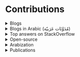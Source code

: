 # Contributions


<details>
  <summary>Blogs</summary>
  
- [I’m learning front-end development, again — Part 1 (Browser rendering optimization)](https://medium.com/@Fcmam5/im-learning-front-end-development-again-part-1-browser-rendering-optimization-c8359ee90c40) (May 2018)
- [Trying to become a better developer by learning more about aviation](https://medium.com/@Fcmam5/trying-to-become-a-better-developer-by-learning-more-about-aviation-5241e7092f7e) (July 2023)
- [Avoiding NestJS performance bottlenecks](https://medium.com/@Fcmam5/avoiding-nestjs-performance-bottlenecks-78fa2bc66372) (September 2023)

</details>

<details>
  <summary>Blogs in Arabic (مُدَوَّنَات عَرَبيّة)</summary>
  
- [كمبتدئ: الروابط الصلبة و الروابط اللينة(مرنة) Soft Links and Hard links](https://www.linuxac.org/node/71662) (August 2015)
- [ﻻ تسأل لتسأل، فقط إسأل](https://fcmam5.wordpress.com/2017/09/22/%ef%bb%bb-%d8%aa%d8%b3%d8%a3%d9%84-%d9%84%d8%aa%d8%b3%d8%a3%d9%84%d8%8c-%d9%81%d9%82%d8%b7-%d8%a5%d8%b3%d8%a3%d9%84/) (September 2017)

</details>

<details>
  <summary>Top answers on StackOverflow </summary>
  
Here are some of my most voted StackOverflow questions, *[click here see all](https://stackoverflow.com/users/5078746/fcmam5?tab=answers&sort=votes).*
### Jest

- [Why does Jest run faster with --maxWorkers=50%?](https://stackoverflow.com/questions/71287710/why-does-jest-run-faster-with-maxworkers-50/75490452#75490452)
- [How to reduce duplicated code in tests by extracting parts of it in a function or by using it.each in Jest](https://stackoverflow.com/questions/75527202/how-to-reduce-duplicated-code-in-tests-by-extracting-parts-of-it-in-a-function-o/75527420#75527420)

### Docker

- [Why do docker containers rely on uploading (large) images rather than building from the spec files?](https://stackoverflow.com/questions/75299900/why-do-docker-containers-rely-on-uploading-large-images-rather-than-building-f/75304590#75304590)

### Github Actions

- [How to use array input for a custom GitHub Actions?](https://stackoverflow.com/questions/71287710/why-does-jest-run-faster-with-maxworkers-50/75490452#75490452)
- [Is it possible to share or reuse some job steps inside Github actions?](https://stackoverflow.com/questions/75274644/is-it-possible-to-share-or-reuse-some-job-steps-inside-github-actions/75279262#75279262)
- [Avoid action/cache setup repetition in GitHub Action](https://stackoverflow.com/questions/75664736/avoid-action-cache-setup-repetition-in-github-action/75666740#75666740)
- [Nested JSON app setting substitution not working in microsoft/variable-substitution](https://stackoverflow.com/questions/75712290/nested-json-appsetting-substitution-not-working-in-microsoft-variable-substituti/75712857#75712857)
- [How to use docker build in next step of github actions after build step](https://stackoverflow.com/a/75633092/5078746)
- [Can I dispatch a GitHub reusable workflow that uses secrets?](https://stackoverflow.com/questions/75744243/can-i-dispatch-a-github-reusable-workflow-that-uses-secrets/75744412#75744412)
- [How to pass variable with type MAP in github actions ?](https://stackoverflow.com/questions/75451447/how-to-pass-variable-with-type-map-in-github-actions/75454433#75454433)
- [How are github action minutes calculated?](https://stackoverflow.com/a/77334424/5078746)

### Terraform

- [When to use Terraform Modules from terraform registry and when to use resource?](https://stackoverflow.com/questions/75260919/when-to-use-terraform-modules-from-terraform-registry-and-when-to-use-resource/75261418#75261418)
- [Reference attribute within same resource](https://stackoverflow.com/questions/75286885/reference-attribute-within-same-reserouce/75287176#75287176)
- [Difference between google_project_iam_binding and google_project_iam_member](https://stackoverflow.com/questions/75322610/difference-between-google-project-iam-binding-and-google-project-iam-member/75393098#75393098)

### Helm

- [Helm yaml command output for the default value of JAVA_OPTS_APPEND in bitnami/Keycloak](https://stackoverflow.com/questions/75405916/helm-yaml-command-output-for-the-default-value-of-java-opts-append-in-bitnami-ke/75410467#75410467)

</details>

<details>
  <summary>Open-source</summary>
  
- Arabizing ReactJS documentation ([reactjs/ar.react.dev(is:pr author:Fcmam5 is:closed )](https://github.com/reactjs/ar.react.dev/pulls?q=is%3Apr+author%3AFcmam5+is%3Aclosed))
- Add HTTP code 425 Too Early to [@hapi/boom#261](https://github.com/hapijs/boom/pull/261)
- Add optional statusCode parameter to Boom.isBoom ([@hapi/boom#266](https://github.com/hapijs/boom/pull/266))
- Use `Buffer.alloc` and `Buffer.from` instead of constructor in [node-config#620](https://github.com/node-config/node-config/pull/620)
- Added HPA template a VS Code extension ([vscode-kubernetes-tools#1049](https://github.com/vscode-kubernetes-tools/vscode-kubernetes-tools/pull/1049))
- Added fastify route constraints to [nestjs#12567](https://github.com/nestjs/nest/pull/12567) (needed: [fastify#5097](https://github.com/fastify/fastify/pull/5097))

</details>

<details>
  <summary>Arabization</summary>

  TBD: Add links from transifex, Nirsoft, MDN, Github, ReactJS.doc
</details>
  
<details>
  <summary>Publications</summary>

  - [ASSES vl: an Algerian Scalable and Simple-To-Use Exam-generation System](https://ieeexplore.ieee.org/document/9470701): Continuity for my Bachelor's degree project (an online exam generation and exam questions bank, with an e-exam platform).
</details>